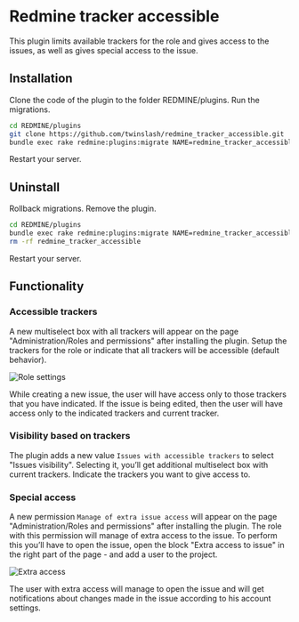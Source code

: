 # Redmine tracker accessible

This plugin limits available trackers for the role and gives access to the issues, as well as gives special access to the issue.


## Installation

Clone the code of the plugin to the folder REDMINE/plugins. Run the migrations.

```bash
cd REDMINE/plugins
git clone https://github.com/twinslash/redmine_tracker_accessible.git
bundle exec rake redmine:plugins:migrate NAME=redmine_tracker_accessible
```
Restart your server.


## Uninstall

Rollback migrations. Remove the plugin.
```bash
cd REDMINE/plugins
bundle exec rake redmine:plugins:migrate NAME=redmine_tracker_accessible VERSION=0
rm -rf redmine_tracker_accessible
```
Restart your server.


## Functionality

### Accessible trackers
A new multiselect box with all trackers will appear on the page "Administration/Roles and permissions" after installing the plugin. Setup the trackers for the role or indicate that all trackers will be accessible (default behavior).

![Role settings](https://raw.github.com/twinslash/redmine_tracker_accessible/master/images/role_settings_eng.png)

While creating a new issue, the user will have access only to those trackers that you have indicated. If the issue is being edited, then the user will have access only to the indicated trackers and current tracker.

### Visibility based on trackers
The plugin adds a new value `Issues with accessible trackers` to select "Issues visibility". Selecting it, you’ll get additional multiselect box with current trackers. Indicate the trackers you want to give access to.


### Special access
A new permission `Manage of extra issue access` will appear on the page "Administration/Roles and permissions" after installing the plugin. The role with this permission will manage of extra access to the issue. To perform this you’ll have to open the issue, open the block "Extra access to issue" in the right part of the page - and add a user to the project.

![Extra access](https://raw.github.com/twinslash/redmine_tracker_accessible/master/images/extra_access_eng.png)

The user with extra access will manage to open the issue and will get notifications about changes made in the issue according to his account settings.
